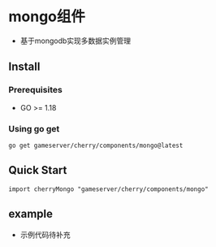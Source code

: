 # mongo组件
- 基于mongodb实现多数据实例管理

## Install

### Prerequisites
- GO >= 1.18

### Using go get
```
go get gameserver/cherry/components/mongo@latest
```


## Quick Start
```
import cherryMongo "gameserver/cherry/components/mongo"
```

## example
- 示例代码待补充